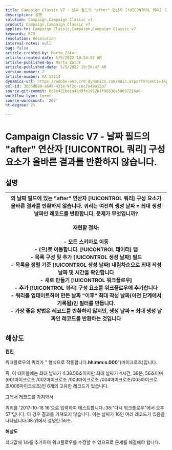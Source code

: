```yaml
---
title: Campaign Classic V7 - 날짜 필드의 "after" 연산자 [!UICONTROL 쿼리] 구성 요소가 올바른 결과를 반환하지 않습니다.
description: 설명
solution: Campaign,Campaign Classic v7
product: Campaign,Campaign Classic v7
applies-to: Campaign Classic,Campaign,Campaign Classic v7
keywords: KCS
resolution: Resolution
internal-notes: null
bug: false
article-created-by: Marta Zator
article-created-date: 5/5/2022 10:54:52 AM
article-published-by: Marta Zator
article-published-date: 5/5/2022 10:56:47 AM
version-number: 2
article-number: KA-15214
dynamics-url: https://adobe-ent.crm.dynamics.com/main.aspx?forceUCI=1&pagetype=entityrecord&etn=knowledgearticle&id=2279a3c8-61cc-ec11-a7b5-6045bd00dbbc
exl-id: 3bc6d080-a648-431e-9f2c-cec7a49a13a7
source-git-commit: 0c3e421beca46d9fe1952b1f98538a50697216a0
workflow-type: tm+mt
source-wordcount: '267'
ht-degree: 2%

---
```


# Campaign Classic V7 - 날짜 필드의 &quot;after&quot; 연산자 [!UICONTROL 쿼리] 구성 요소가 올바른 결과를 반환하지 않습니다.

## 설명



| 의 날짜 필드에 있는 &quot;after&quot; 연산자 [!UICONTROL 쿼리] 구성 요소가 올바른 결과를 반환하지 않습니다. 쿼리는 여전히 생성 날짜 = 최대 생성 날짜인 레코드를 반환합니다. 문제가 무엇입니까?<br><br><b>재현할 절차:</b><br><br>  - 모든 스키마로 이동<br>  - (으)로 이동합니다. [!UICONTROL 데이터] 탭<br>  - 목록 구성 및 추가 [!UICONTROL 생성 날짜] 필드<br>  - 목록을 정렬 기준 [!UICONTROL 생성 날짜] 내림차순으로 최대 작성 날짜 및 시간을 확인합니다<br>  - 새로 만들기 [!UICONTROL 워크플로우]<br>  - 추가 [!UICONTROL 쿼리] 구성 요소를 워크플로우에 추가합니다<br>  - 쿼리를 업데이트하여 만든 날짜 &quot;이후&quot; 최대 작성 날짜(이전 단계에서 기록됨)인 필터를 만듭니다.<br>  - 가장 좋은 방법은 레코드를 반환하지 않지만, 생성 날짜 = 최대 생성 날짜인 레코드를 반환하는 것입니다 |
| --- |



## 해상도


<b>원인</b>

워크플로우의 쿼리가 &quot; 형식으로 작동합니다.<b>hh:mm:s.000</b>&quot;(마이크로초)입니다.

즉, 이 테이블에는 최대 날짜가 4.38.56초이지만 최대 날짜가 4시간, 38분, 56초이며 (001마이크로초 /002마이크로초 /003마이크로초 /004마이크로초/005마이크로초/006마이크로초)인 6개의 고유한 레코드가 있습니다.

그래서 레코드를 가져와서

쿼리를 &#39;2017-10-18 16&#39;으로 입력하여 테스트합니다.:38:&quot;다시 워크플로우&quot;에서 오후 57&#39;입니다. 이 경우 결과를 가져오지 않습니다. 이는 날짜가 16인 여러 레코드가 있음을 나타냅니다:38:위에서 설명한 56초.

<b>해상도</b>

최대값에 1초를 추가하여 워크플로우를 수정할 수 있으므로 문제를 해결해야 합니다.
